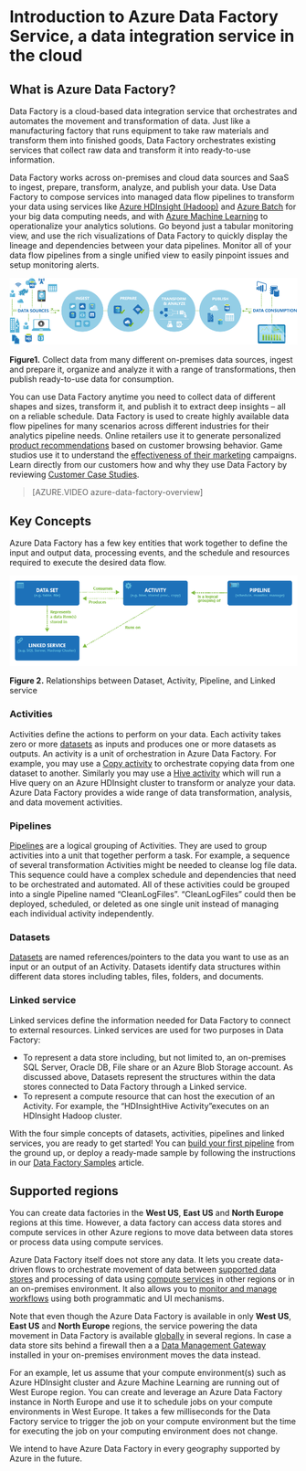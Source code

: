 <properties 
	pageTitle="What is Data Factory? Data integration service | Microsoft Azure" 
	description="Learn what Azure Data Factory is: A cloud data integration service that orchestrates and automates movement and transformation of data." 
	keywords="data integration, cloud data integration, what is azure data factory"
	services="data-factory" 
	documentationCenter="" 
	authors="spelluru" 
	manager="jhubbard" 
	editor="monicar"/>

<tags 
	ms.service="data-factory" 
	ms.workload="data-services" 
	ms.tgt_pltfrm="na" 
	ms.devlang="na" 
	ms.topic="get-started-article" 
	ms.date="04/26/2016" 
	ms.author="spelluru"/>

# Introduction to Azure Data Factory Service, a data integration service in the cloud

## What is Azure Data Factory? 
Data Factory is a cloud-based data integration service that orchestrates and automates the movement and transformation of data. Just like a manufacturing factory that runs equipment to take raw materials and transform them into finished goods, Data Factory orchestrates existing services that collect raw data and transform it into ready-to-use information. 

Data Factory works across on-premises and cloud data sources and SaaS to ingest, prepare, transform, analyze, and publish your data.  Use Data Factory to compose services into managed data flow pipelines to transform your data using services like [Azure HDInsight (Hadoop)](http://azure.microsoft.com/documentation/services/hdinsight/) and [Azure Batch](https://azure.microsoft.com/documentation/services/batch/) for your big data computing needs, and with [Azure Machine Learning](https://azure.microsoft.com/documentation/services/machine-learning/) to operationalize your analytics solutions.  Go beyond just a tabular monitoring view, and use the rich visualizations of Data Factory to quickly display the lineage and dependencies between your data pipelines. Monitor all of your data flow pipelines from a single unified view to easily pinpoint issues and setup monitoring alerts.

![Diagram: Data Factory Overview, a data integration service](./media/data-factory-introduction/what-is-azure-data-factory.png)

**Figure1.** Collect data from many different on-premises data sources, ingest and prepare it, organize and analyze it with a range of transformations, then publish ready-to-use data for consumption.

You can use Data Factory anytime you need to collect data of different shapes and sizes, transform it, and publish it to extract deep insights – all on a reliable schedule. Data Factory is used to create highly available data flow pipelines for many scenarios across different industries for their analytics pipeline needs.  Online retailers use it to generate personalized [product recommendations](data-factory-product-reco-usecase.md) based on customer browsing behavior. Game studios use it to understand the [effectiveness of their marketing](data-factory-customer-profiling-usecase.md) campaigns. Learn directly from our customers how and why they use Data Factory by reviewing [Customer Case Studies](data-factory-customer-case-studies.md). 

> [AZURE.VIDEO azure-data-factory-overview]

## Key Concepts

Azure Data Factory has a few key entities that work together to define the input and output data, processing events, and the schedule and resources required to execute the desired data flow.

![Diagram: Data Factory, a cloud data integration service - Key Concepts](./media/data-factory-introduction/data-integration-service-key-concepts.png)

**Figure 2.** Relationships between Dataset, Activity, Pipeline, and Linked service


### Activities
Activities define the actions to perform on your data. Each activity takes zero or more [datasets](data-factory-create-datasets.md) as inputs and produces one or more datasets as outputs. An activity is a unit of orchestration in Azure Data Factory. For example, you may use a [Copy activity](data-factory-data-movement-activities.md) to orchestrate copying data from one dataset to another. Similarly you may use a [Hive activity](data-factory-data-transformation-activities.md) which will run a Hive query on an Azure HDInsight cluster to transform or analyze your data. Azure Data Factory provides a wide range of data transformation, analysis, and data movement activities. 

### Pipelines
[Pipelines](data-factory-create-pipelines.md) are a logical grouping of Activities. They are used to group activities into a unit that together perform a task. For example, a sequence of several transformation Activities might be needed to cleanse log file data.  This sequence could have a complex schedule and dependencies that need to be orchestrated and automated. All of these activities could be grouped into a single Pipeline named “CleanLogFiles”.  “CleanLogFiles” could then be deployed, scheduled, or deleted as one single unit  instead of managing each individual activity independently.

### Datasets
[Datasets](data-factory-create-datasets.md) are named references/pointers to the data you want to use as an input or an output of an Activity. Datasets identify data structures within different data stores including tables, files, folders, and documents.

### Linked service
Linked services define the information needed for Data Factory to connect to external resources.  Linked services are used for two purposes in Data Factory:

- To represent a data store  including, but not limited to, an on-premises SQL Server, Oracle DB, File share or an Azure Blob Storage account.   As discussed above, Datasets represent the structures within the data stores connected to Data Factory through a Linked service.
- To represent a compute resource that can host the execution of an Activity.  For example, the “HDInsightHive Activity”executes on an HDInsight Hadoop cluster.

With the four simple concepts of datasets, activities, pipelines and linked services, you are ready to get started!  You can [build your first pipeline](data-factory-build-your-first-pipeline.md)  from the ground up, or deploy a ready-made sample by following the instructions in our [Data Factory Samples](data-factory-samples.md) article. 

## Supported regions
You can create data factories in the **West US**, **East US** and **North Europe** regions at this time. However, a data factory can access data stores and compute services in other Azure regions to move data between data stores or process data using compute services. 

Azure Data Factory itself does not store any data. It lets you create data-driven flows to orchestrate movement of data between [supported data stores](data-factory-data-movement-activities.md#supported-data-stores) and processing of data using [compute services](data-factory-compute-linked-services.md) in other regions or in an on-premises environment. It also allows you to [monitor and manage workflows](data-factory-monitor-manage-pipelines.md) using both programmatic and UI mechanisms. 

Note that even though the Azure Data Factory is available in only **West US**, **East US** and **North Europe** regions, the service powering the data movement in Data Factory is available [globally](data-factory-data-movement-activities.md#global) in several regions. In case a data store sits behind a firewall then a  a [Data Management Gateway](data-factory-move-data-between-onprem-and-cloud.md) installed in your on-premises environment moves the data instead. 

For an example, let us assume that your compute environment(s) such as Azure HDInsight cluster and Azure Machine Learning are running out of West Europe region. You can create and leverage an Azure Data Factory instance in North Europe and use it to schedule jobs on your compute environments in West Europe. It takes a few milliseconds for the Data Factory service to trigger the job on your compute environment but the time for executing the job on your computing environment does not change.

We intend to have Azure Data Factory in every geography supported by Azure in the future.
  

